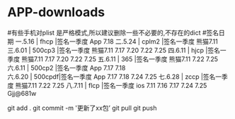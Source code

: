 ﻿# APP-downloads
#有些手机对plist 是严格模式,所以建议删除一些不必要的,不存在的dict
#签名日期
一.5.16  | fhcp   |签名一季度   App   7.18
二.5.24  | cplm2  |签名一季度   熊猫7.11	
三.6.01  | 500cp3 |签名一季度   熊猫7.11  7.17  7.20 7.22 7.25
四.6.11  | hjcp   |签名一季度   熊猫7.11  7.17 7.20 7.22 7.25
五.6.11  | 365    |签名一季度   熊猫7.11 7.22 7.25
六.6.11  | 500cp2 |签名一季度   App  7.17  7.18  
六.6.20  | 500cpdf|签名一季度   App  7.17  7.18 7.24 7.25
七.6.28  | zccp   |签名一季度   熊猫7.11 7.22 7.25
八.7.11  | flcp   |签名一季度   ios 7.11   7.16  7.17 7.24 7.25
Gjj@681w


git add . 
git commit -m '更新了xx包’
git pull
git push



